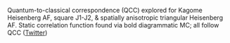 
Quantum-to-classical correspondence (QCC) explored for Kagome Heisenberg AF, square J1-J2, & spatially anisotropic triangular Heisenberg AF. Static correlation function found via bold diagrammatic MC; all follow QCC ([Twitter](https://twitter.com/JoshuahHeath/status/1121066043705831425))
